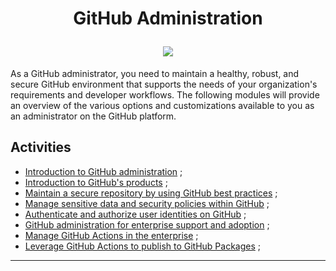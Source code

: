 <h1 align="center">
  
  GitHub Administration

<img src="https://github.blog/wp-content/uploads/2022/12/integrated-platform.png?resize=1600%2C850">
</h1>

As a GitHub administrator, you need to maintain a healthy, robust, and secure GitHub environment that supports the needs of your organization's requirements and developer workflows. The following modules will provide an overview of the various options and customizations available to you as an administrator on the GitHub platform.

## Activities

* [Introduction to GitHub administration](https://learn.microsoft.com/en-us/training/modules/github-introduction-administration/?ns-enrollment-type=Collection&ns-enrollment-id=mom7u1gzjdxw03) ;
* [Introduction to GitHub's products](https://learn.microsoft.com/en-us/training/modules/github-introduction-products/?ns-enrollment-type=Collection&ns-enrollment-id=mom7u1gzjdxw03) ;
* [Maintain a secure repository by using GitHub best practices](https://learn.microsoft.com/en-us/training/modules/maintain-secure-repository-github/?ns-enrollment-type=Collection&ns-enrollment-id=mom7u1gzjdxw03) ;
* [Manage sensitive data and security policies within GitHub](https://learn.microsoft.com/en-us/training/modules/manage-sensitive-data-security-policies/?ns-enrollment-type=Collection&ns-enrollment-id=mom7u1gzjdxw03) ;
* [Authenticate and authorize user identities on GitHub](https://learn.microsoft.com/en-us/training/modules/authenticate-authorize-user-identities-github/?ns-enrollment-type=Collection&ns-enrollment-id=mom7u1gzjdxw03) ;
* [GitHub administration for enterprise support and adoption](https://learn.microsoft.com/en-us/training/modules/github-administration-for-enterprise-support-adoption/?ns-enrollment-type=Collection&ns-enrollment-id=mom7u1gzjdxw03) ;
* [Manage GitHub Actions in the enterprise](https://learn.microsoft.com/en-us/training/modules/manage-github-actions-enterprise/?ns-enrollment-type=Collection&ns-enrollment-id=mom7u1gzjdxw03) ;
* [Leverage GitHub Actions to publish to GitHub Packages](https://learn.microsoft.com/en-us/training/modules/github-actions-packages/?ns-enrollment-type=Collection&ns-enrollment-id=mom7u1gzjdxw03) ;

---
